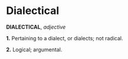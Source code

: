 # Dialectical

**DIALECTICAL**, _adjective_

**1.** Pertaining to a dialect, or dialects; not radical.

**2.** Logical; argumental.